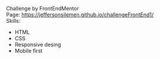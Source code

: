 Challenge by FrontEndMentor <br>
Page: https://jeffersonsilemen.github.io/challengeFrontEnd1/ <br>
Skills: <br>
- HTML <br>
- CSS <br>
- Responsive desing <br>
- Mobile first <br>
